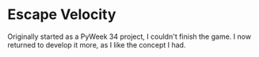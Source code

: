 # Escape Velocity
Originally started as a PyWeek 34 project, I couldn't finish the game. I now returned to 
develop it more, as I like the concept I had.
